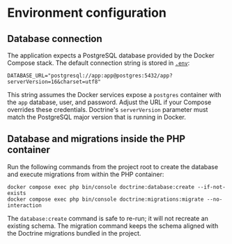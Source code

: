 # Environment configuration

## Database connection

The application expects a PostgreSQL database provided by the Docker Compose stack. The default connection string is stored in [`.env`](../.env):

```
DATABASE_URL="postgresql://app:app@postgres:5432/app?serverVersion=16&charset=utf8"
```

This string assumes the Docker services expose a `postgres` container with the `app` database, user, and password. Adjust the URL if your Compose overrides these credentials. Doctrine's `serverVersion` parameter must match the PostgreSQL major version that is running in Docker.

## Database and migrations inside the PHP container

Run the following commands from the project root to create the database and execute migrations from within the PHP container:

```
docker compose exec php bin/console doctrine:database:create --if-not-exists
docker compose exec php bin/console doctrine:migrations:migrate --no-interaction
```

The `database:create` command is safe to re-run; it will not recreate an existing schema. The migration command keeps the schema aligned with the Doctrine migrations bundled in the project.
